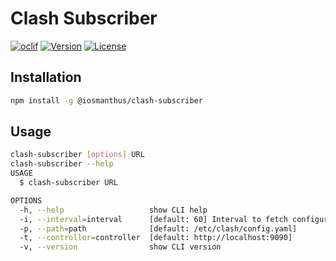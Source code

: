 # Clash Subscriber

[![oclif](https://img.shields.io/badge/cli-oclif-brightgreen.svg)](https://oclif.io)
[![Version](https://img.shields.io/npm/v/@iosmanthus/clash-subscriber)](https://npmjs.org/package/iosmanthus/clash-subscriber)
[![License](https://img.shields.io/npm/l/@iosmanthus/clash-subscriber)](https://github.com/iosmanthus/clash-subscriber/blob/master/package.json)

## Installation

```sh
npm install -g @iosmanthus/clash-subscriber
```

## Usage

```sh
clash-subscriber [options] URL
clash-subscriber --help
USAGE
  $ clash-subscriber URL

OPTIONS
  -h, --help                   show CLI help
  -i, --interval=interval      [default: 60] Interval to fetch configuration, in minutes
  -p, --path=path              [default: /etc/clash/config.yaml]
  -t, --controller=controller  [default: http://localhost:9090]
  -v, --version                show CLI version
```
